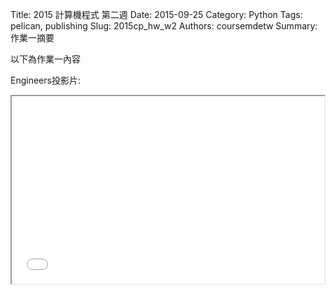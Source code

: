 Title: 2015 計算機程式 第二週
Date: 2015-09-25
Category: Python
Tags: pelican, publishing
Slug: 2015cp_hw_w2
Authors: coursemdetw
Summary: 作業一摘要

以下為作業一內容

Engineers投影片:

<iframe src="W2.html" width="500" height="300"></iframe>

